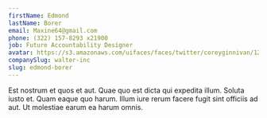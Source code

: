 ```yaml
---
firstName: Edmond
lastName: Borer
email: Maxine64@gmail.com
phone: (322) 157-8293 x21900
job: Future Accountability Designer
avatar: https://s3.amazonaws.com/uifaces/faces/twitter/coreyginnivan/128.jpg
companySlug: walter-inc
slug: edmond-borer
---
```

Est nostrum et quos et aut. Quae quo est dicta qui expedita illum. Soluta iusto et. Quam eaque quo harum. Illum iure rerum facere fugit sint officiis ad aut. Ut molestiae earum ea harum omnis.
